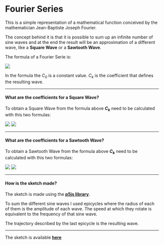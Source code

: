 # Fourier Series

This is a simple representation of a mathematical function conceived by the mathematician Jean-Baptiste Joseph Fourier.

The concept behind it is that it is possible to sum up an infinite number of sine waves and at the end the result will be an approximation of a different wave, like a **Square Wave** or a **Sawtooth Wave**.

The formula of a Fourier Serie is:

<img src="https://latex.codecogs.com/png.latex?f%28t%29%20%3D%20C_0%20&plus;%20%5Csum_%7Bk%20%3D%201%7D%5E%7B%5Cinfty%7DC_k%5Csin%28k%20%5Comega%20t%20&plus;%20%5Cvarphi_k%29"/>

In the formula the *C<sub>0</sub>* is a constant value. *C<sub>k</sub>* is the coefficient that defines the resulting wave.

---

#### What are the coefficients for a Square Wave?

To obtain a Square Wave from the formula above ***C<sub>k</sub>*** need to be calculated with this two formulas:

<img src="https://latex.codecogs.com/png.latex?C_k%20%3D%200%20%5Cquad%20%5Ctext%7Bif%20%7D%20k%20%5Ctext%7B%20is%20even%7D" />


<img src="https://latex.codecogs.com/png.latex?C_k%20%3D%20%5Cfrac%7B4A_p%7D%7Bk%5Cpi%7D%20%5Cquad%20%5Ctext%7Bif%20%7D%20k%20%5Ctext%7B%20is%20odd%7D" />

---

#### What are the coefficients for a Sawtooth Wave?

To obtain a Sawtooth Wave from the formula above ***C<sub>k</sub>*** need to be calculated with this two formulas:


<img src="https://latex.codecogs.com/png.latex?C_k%20%3D%20%5Cfrac%7B2A_p%7D%7Bk%20%5Cpi%7D%20%5Cquad%20%5Ctext%7Bif%20%7D%20k%20%5Ctext%7B%20is%20even%7D" />

<img src="https://latex.codecogs.com/png.latex?C_k%20%3D%20%5Cfrac%7B2A_p%7D%7B-k%20%5Cpi%7D%20%5Cquad%20%5Ctext%7Bif%20%7D%20k%20%5Ctext%7B%20is%20odd%7D" />

---

#### How is the sketch made?

The sketch is made using the [**p5js library**](p5js.org).

To sum the different sine waves I used epicycles where the radius of each of them is the amplitude of each wave. The speed at which they rotate is equivalent to the frequency of that sine wave.

The trajectory described by the last epicycle is the resulting wave.

---

The sketch is available [**here**](https://editor.p5js.org/GabrielAlex/present/haRII4_AY)
 
